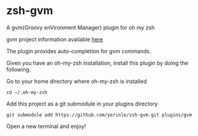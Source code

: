 zsh-gvm
=======

A gvm(Groovy enVironment Manager) plugin for oh my zsh

gvm project information available [here](http://gvmtool.net/)

The plugin provides auto-completion for gvm commands.

Given you have an oh-my-zsh installation, install this plugin by doing the following.

Go to your home directory where oh-my-zsh is installed

```
cd ~/.oh-my-zsh
```

Add this project as a git submodule in your plugins directory

```
git submodule add https://github.com/yerinle/zsh-gvm.git plugins/gvm
```

Open a new terminal and enjoy!

